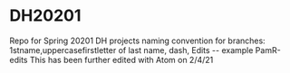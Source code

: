 # DH20201
 Repo for Spring 20201 DH projects
 naming convention for branches: 1stname,uppercasefirstletter of last name, dash, Edits -- example PamR-edits
 This has been further edited with Atom on 2/4/21

